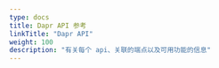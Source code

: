```yaml
---
type: docs
title: Dapr API 参考
linkTitle: "Dapr API"
weight: 100
description: "有关每个 api、关联的端点以及可用功能的信息"
---
```


